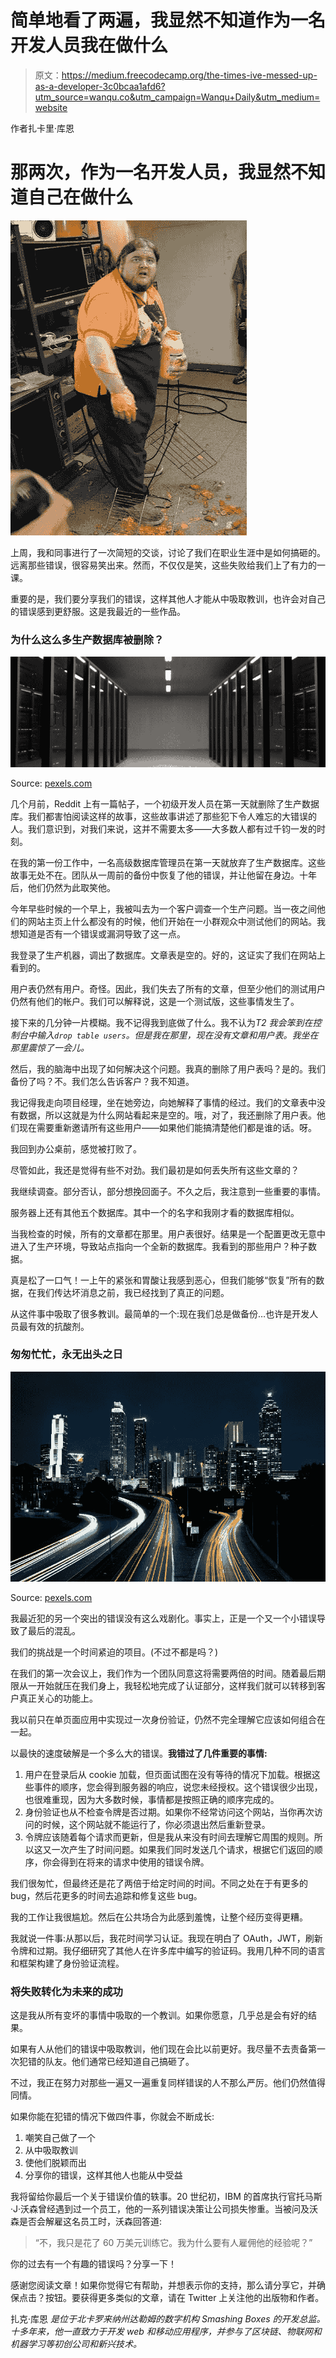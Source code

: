 # 简单地看了两遍，我显然不知道作为一名开发人员我在做什么

> 原文：<https://medium.freecodecamp.org/the-times-ive-messed-up-as-a-developer-3c0bcaa1afd6?utm_source=wanqu.co&utm_campaign=Wanqu+Daily&utm_medium=website>



作者扎卡里·库恩

# 那两次，作为一名开发人员，我显然不知道自己在做什么

![qahGeeAdv3daD6In8JfqXIHnkJOLjA4RyNd7](img/1b5125575519de3b22140611999a6ea4.png)

上周，我和同事进行了一次简短的交谈，讨论了我们在职业生涯中是如何搞砸的。远离那些错误，很容易笑出来。然而，不仅仅是笑，这些失败给我们上了有力的一课。

重要的是，我们要分享我们的错误，这样其他人才能从中吸取教训，也许会对自己的错误感到更舒服。这是我最近的一些作品。

### 为什么这么多生产数据库被删除？

![6Scwn1EYrNsLjS9YXCF0ZaiO600eVCqUp-8F](img/ec0b8b2eacefbeb7fcd04adf2a180a4c.png)

Source: [pexels.com](https://www.pexels.com/photo/interior-of-office-building-325229/)



几个月前，Reddit 上有一篇帖子，一个初级开发人员在第一天就删除了生产数据库。我们都害怕阅读这样的故事，这些故事讲述了那些犯下令人难忘的大错误的人。我们意识到，对我们来说，这并不需要太多——大多数人都有过千钧一发的时刻。

在我的第一份工作中，一名高级数据库管理员在第一天就放弃了生产数据库。这些故事无处不在。团队从一周前的备份中恢复了他的错误，并让他留在身边。十年后，他们仍然为此取笑他。

今年早些时候的一个早上，我被叫去为一个客户调查一个生产问题。当一夜之间他们的网站主页上什么都没有的时候，他们开始在一小群观众中测试他们的网站。我想知道是否有一个错误或漏洞导致了这一点。

我登录了生产机器，调出了数据库。文章表是空的。好的，这证实了我们在网站上看到的。

用户表仍然有用户。奇怪。因此，我们失去了所有的文章，但至少他们的测试用户仍然有他们的帐户。我们可以解释说，这是一个测试版，这些事情发生了。

接下来的几分钟一片模糊。我不记得我到底做了什么。我不认为*T2 我会笨到在控制台中输入`drop table users`。但是我在那里，现在没有文章和用户表。我坐在那里震惊了一会儿。*

然后，我的脑海中出现了如何解决这个问题。我真的删除了用户表吗？是的。我们备份了吗？不。我们怎么告诉客户？我不知道。

我记得我走向项目经理，坐在她旁边，向她解释了事情的经过。我们的文章表中没有数据，所以这就是为什么网站看起来是空的。哦，对了，我还删除了用户表。他们现在需要重新邀请所有这些用户——如果他们能搞清楚他们都是谁的话。呀。

我回到办公桌前，感觉被打败了。

尽管如此，我还是觉得有些不对劲。我们最初是如何丢失所有这些文章的？

我继续调查。部分否认，部分想挽回面子。不久之后，我注意到一些重要的事情。

服务器上还有其他五个数据库。其中一个的名字和我刚才看的数据库相似。

当我检查的时候，所有的文章都在那里。用户表很好。结果是一个配置更改无意中进入了生产环境，导致站点指向一个全新的数据库。我看到的那些用户？种子数据。

真是松了一口气！一上午的紧张和胃酸让我感到恶心，但我们能够“恢复”所有的数据，在我们传达坏消息之前，我已经找到了真正的问题。

从这件事中吸取了很多教训。最简单的一个:现在我们总是做备份…也许是开发人员最有效的抗酸剂。

### 匆匆忙忙，永无出头之日

![f8o2lgSjOXUuocF8dbdEjcdLZHKDE4qFfDtF](img/f73bfd2b40081ff3420b892a7673d82a.png)

Source: [pexels.com](https://www.pexels.com/photo/time-lapse-cars-on-fast-motion-134643/)



我最近犯的另一个突出的错误没有这么戏剧化。事实上，正是一个又一个小错误导致了最后的混乱。

我们的挑战是一个时间紧迫的项目。(不过不都是吗？)

在我们的第一次会议上，我们作为一个团队同意这将需要两倍的时间。随着最后期限从一开始就压在我们身上，我轻松地完成了认证部分，这样我们就可以转移到客户真正关心的功能上。

我以前只在单页面应用中实现过一次身份验证，仍然不完全理解它应该如何组合在一起。

以最快的速度破解是一个多么大的错误。**我错过了几件重要的事情:**

1.  用户在登录后从 cookie 加载，但页面试图在没有等待的情况下加载。根据这些事件的顺序，您会得到服务器的响应，说您未经授权。这个错误很少出现，也很难重现，因为大多数时候，事情都是按照正确的顺序完成的。
2.  身份验证也从不检查令牌是否过期。如果你不经常访问这个网站，当你再次访问的时候，这个网站就不能运行了，你必须退出然后重新登录。
3.  令牌应该随着每个请求而更新，但是我从来没有时间去理解它周围的规则。所以这又一次产生了时间问题。如果我们同时发送几个请求，根据它们返回的顺序，你会得到在将来的请求中使用的错误令牌。

我们很匆忙，但最终还是花了两倍于给定时间的时间。不同之处在于有更多的 bug，然后花更多的时间去追踪和修复这些 bug。

我的工作让我很尴尬。然后在公共场合为此感到羞愧，让整个经历变得更糟。

我就说一件事:从那以后，我花时间学习认证。我现在明白了 OAuth，JWT，刷新令牌和过期。我仔细研究了其他人在许多库中编写的验证码。我用几种不同的语言和框架构建了身份验证流程。

### 将失败转化为未来的成功

这是我从所有变坏的事情中吸取的一个教训。如果你愿意，几乎总是会有好的结果。

如果有人从他们的错误中吸取教训，他们现在会比以前更好。我尽量不去责备第一次犯错的队友。他们通常已经知道自己搞砸了。

不过，我正在努力对那些一遍又一遍重复同样错误的人不那么严厉。他们仍然值得同情。

如果你能在犯错的情况下做四件事，你就会不断成长:

1.  嘲笑自己做了一个
2.  从中吸取教训
3.  使他们脱颖而出
4.  分享你的错误，这样其他人也能从中受益

我将留给你最后一个关于错误价值的轶事。20 世纪初，IBM 的首席执行官托马斯·J·沃森曾经遇到过一个员工，他的一系列错误决策让公司损失惨重。当被问及沃森是否会解雇这名员工时，沃森回答道:

> “不，我只是花了 60 万美元训练它。我为什么要有人雇佣他的经验呢？”

你的过去有一个有趣的错误吗？分享一下！

感谢您阅读文章！如果你觉得它有帮助，并想表示你的支持，那么请分享它，并确保点击？按钮。要获得更多类似的文章，请在 Twitter 上关注他的出版物和作者。

扎克·库恩 *是位于北卡罗来纳州达勒姆的数字机构 Smashing Boxes 的开发总监。十多年来，他一直致力于开发 web 和移动应用程序，并参与了区块链、物联网和机器学习等初创公司和新兴技术。*

